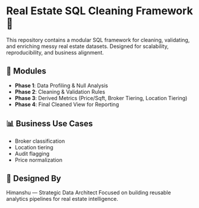 # Real Estate SQL Cleaning Framework 🏡

This repository contains a modular SQL framework for cleaning, validating, and enriching messy real estate datasets. Designed for scalability, reproducibility, and business alignment.

## 🔧 Modules

- **Phase 1**: Data Profiling & Null Analysis
- **Phase 2**: Cleaning & Validation Rules
- **Phase 3**: Derived Metrics (Price/Sqft, Broker Tiering, Location Tiering)
- **Phase 4**: Final Cleaned View for Reporting

## 📊 Business Use Cases

- Broker classification
- Location tiering
- Audit flagging
- Price normalization

## 🧠 Designed By

Himanshu — Strategic Data Architect
Focused on building reusable analytics pipelines for real estate intelligence.

